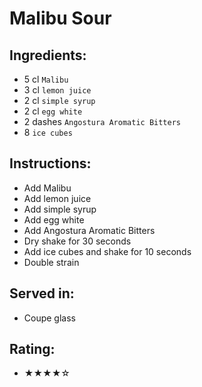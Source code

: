 # Malibu Sour

## Ingredients:
- 5 cl `Malibu`
- 3 cl `lemon juice`
- 2 cl `simple syrup`
- 2 cl `egg white`
- 2 dashes `Angostura Aromatic Bitters`
- 8 `ice cubes`

## Instructions:
- Add Malibu
- Add lemon juice
- Add simple syrup
- Add egg white
- Add Angostura Aromatic Bitters
- Dry shake for 30 seconds
- Add ice cubes and shake for 10 seconds
- Double strain

## Served in:
- Coupe glass

## Rating:
- ★★★★☆